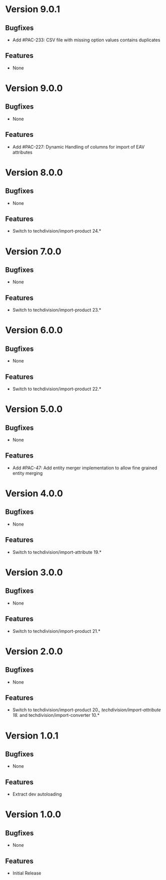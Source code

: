 # Version 9.0.1

## Bugfixes

* Add #PAC-233: CSV file with missing option values contains duplicates

## Features

* None

# Version 9.0.0

## Bugfixes

* None

## Features

* Add #PAC-227: Dynamic Handling of columns for import of EAV attributes

# Version 8.0.0

## Bugfixes

* None

## Features

* Switch to techdivision/import-product 24.*

# Version 7.0.0

## Bugfixes

* None

## Features

* Switch to techdivision/import-product 23.*

# Version 6.0.0

## Bugfixes

* None

## Features

* Switch to techdivision/import-product 22.*

# Version 5.0.0

## Bugfixes

* None

## Features

* Add #PAC-47: Add entity merger implementation to allow fine grained entity merging

# Version 4.0.0

## Bugfixes

* None

## Features

* Switch to techdivision/import-attribute 19.*

# Version 3.0.0

## Bugfixes

* None

## Features

* Switch to techdivision/import-product 21.*

# Version 2.0.0

## Bugfixes

* None

## Features

* Switch to techdivision/import-product 20.*, techdivision/import-attribute 18.* and techdivision/import-converter 10.*

# Version 1.0.1

## Bugfixes

* None

## Features

* Extract dev autoloading

# Version 1.0.0

## Bugfixes

* None

## Features

* Initial Release

